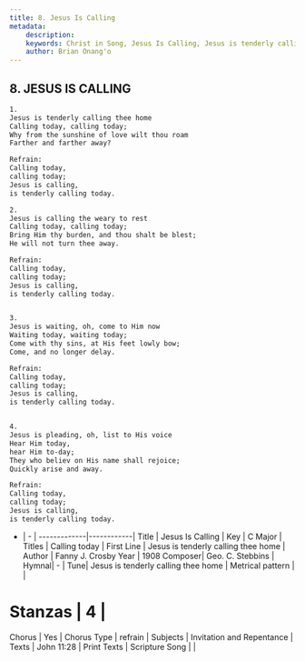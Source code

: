 ```yaml
---
title: 8. Jesus Is Calling
metadata:
    description: 
    keywords: Christ in Song, Jesus Is Calling, Jesus is tenderly calling thee home, Calling today
    author: Brian Onang'o
---
```



## 8. JESUS IS CALLING

```txt
1.
Jesus is tenderly calling thee home
Calling today, calling today;
Why from the sunshine of love wilt thou roam
Farther and farther away?

Refrain:
Calling today,
calling today;
Jesus is calling,
is tenderly calling today.

2.
Jesus is calling the weary to rest
Calling today, calling today;
Bring Him thy burden, and thou shalt be blest;
He will not turn thee away. 

Refrain:
Calling today,
calling today;
Jesus is calling,
is tenderly calling today.


3.
Jesus is waiting, oh, come to Him now
Waiting today, waiting today;
Come with thy sins, at His feet lowly bow;
Come, and no longer delay. 

Refrain:
Calling today,
calling today;
Jesus is calling,
is tenderly calling today.


4.
Jesus is pleading, oh, list to His voice
Hear Him today,
hear Him to-day;
They who believ on His name shall rejoice;
Quickly arise and away. 

Refrain:
Calling today,
calling today;
Jesus is calling,
is tenderly calling today.

```

- |   -  |
-------------|------------|
Title | Jesus Is Calling |
Key | C Major |
Titles | Calling today |
First Line | Jesus is tenderly calling thee home |
Author | Fanny J. Crosby
Year | 1908
Composer| Geo. C. Stebbins |
Hymnal|  - |
Tune| Jesus is tenderly calling thee home |
Metrical pattern | |
# Stanzas | 4 |
Chorus | Yes |
Chorus Type | refrain |
Subjects | Invitation and Repentance |
Texts | John 11:28 |
Print Texts | 
Scripture Song |  |
  
